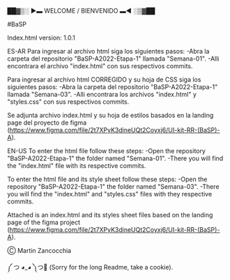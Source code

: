 ██▓▒░ ►▬ WELCOME / BIENVENIDO ▬◄ ░▒▓██

#BaSP

Index.html
version: 1.0.1


ES-AR
Para ingresar al archivo html siga los siguientes pasos:
-Abra la carpeta del repositorio "BaSP-A2022-Etapa-1" llamada "Semana-01".
    -Alli encontrara el archivo "index.html" con sus respectivos commits.

Para ingresar al archivo html CORREGIDO y su hoja de CSS siga los siguientes pasos:
-Abra la carpeta del repositorio "BaSP-A2022-Etapa-1" llamada "Semana-03".
    -Alli encontrara los archivos "index.html" y "styles.css" con sus respectivos commits.

Se adjunta archivo index.html y su hoja de estilos basados en la landing page del proyecto de figma (https://www.figma.com/file/2t7XPyK3dineUQt2Coyxj6/UI-kit-RR-(BaSP)-A).

EN-US
To enter the html file follow these steps:
-Open the repository "BaSP-A2022-Etapa-1" the folder named "Semana-01".
     -There you will find the "index.html" file with its respective commits.

To enter the html file and its style sheet follow these steps:
-Open the repository "BaSP-A2022-Etapa-1" the folder named "Semana-03".
     -There you will find the "index.html" and "styles.css" files with they respective commits.

Attached is an index.html and its styles sheet files based on the landing page of the figma project (https://www.figma.com/file/2t7XPyK3dineUQt2Coyxj6/UI-kit-RR-(BaSP)-A).



Ⓒ Martin Zancocchia


༼ つ ◕_◕ ༽つ🍪 (Sorry for the long Readme, take a cookie).

